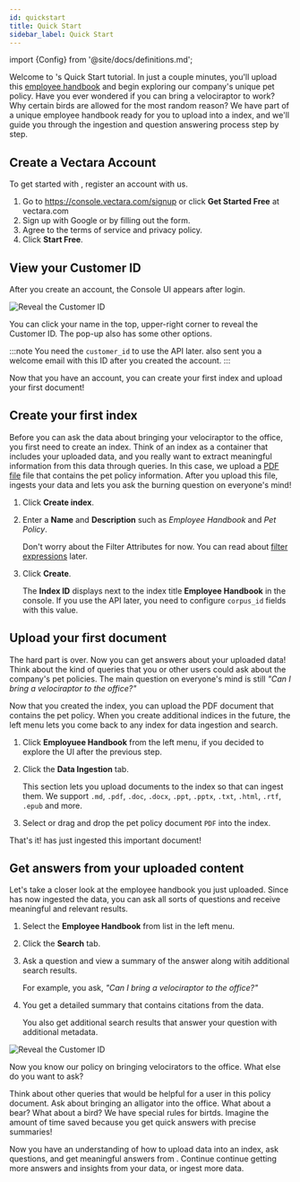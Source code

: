 ```yaml
---
id: quickstart
title: Quick Start
sidebar_label: Quick Start
---
```


import {Config} from '@site/docs/definitions.md';

Welcome to <Config v="names.product"/>'s Quick Start tutorial. In just a couple minutes, 
you'll upload this [employee handbook](/img/vectara_employee_handbook.pdf) and begin exploring our 
company's unique pet policy. Have you ever wondered if you can bring a velociraptor 
to work? Why certain birds are allowed for the most random reason? We have part of a 
unique employee handbook ready for you to upload into a <Config v="names.product"/> index, 
and we'll guide you through the ingestion and question answering process step by step.

## Create a Vectara Account

To get started with <Config v="names.product"/>, register an account with us.
1. Go to https://console.vectara.com/signup or click **Get Started Free** 
   at vectara.com
2. Sign up with Google or by filling out the form.
3. Agree to the terms of service and privacy policy.
4. Click **Start Free**.

## View your Customer ID

After you create an account, the <Config v="names.product"/> Console UI appears after 
login. 

![Reveal the Customer ID](/img/view_customer_id.gif)

You can click your name in the top, upper-right corner to reveal 
the Customer ID. The pop-up also has some other options.

:::note
 You need the `customer_id` to use the API later. <Config v="names.product"/> also sent 
 you a welcome email with this ID after you created the account.
:::

Now that you have an account, you can create your first index and upload 
your first document!

## Create your first index

Before you can ask the data about bringing your velociraptor to the 
office, you first need to create an index. Think of an index as a container 
that includes your uploaded data, and you really want to extract meaningful 
information from this data through queries. In this case, we upload a [PDF file](/img/vectara_employee_handbook.pdf) file 
that contains the pet policy information. After you upload this file, <Config v="names.product"/> ingests
 your data and lets you ask the burning question on everyone's mind!

1. Click **Create index**.
2. Enter a **Name** and **Description** such as _Employee Handbook_ and _Pet Policy_.
   
      Don't worry about the Filter Attributes for now. You can read about [filter expressions](/docs/common-use-cases/filtering-by-metadata/filter-overview) later.
3. Click **Create**. 

   The **Index ID** displays next to the index title **Employee Handbook** in the 
    console. If you use the API later, you need to configure `corpus_id` fields 
    with this value.
   
## Upload your first document  
   
The hard part is over. Now you can get answers about your uploaded data! 
Think about the kind of queries that you or other users could ask about 
the company's pet policies. The main question on everyone's mind is still
_"Can I bring a velociraptor to the office?"_

Now that you created the index, you can upload the PDF document 
that contains the pet policy. When you create additional indices in the 
future, the left menu lets you come back to any index for data 
ingestion and search.

1. Click **Employuee Handbook** from the left menu, if you decided to explore the UI
   after the previous step.
2. Click the **Data Ingestion** tab.

   This section lets you upload documents to the index so that <Config v="names.product"/> can 
   ingest them. We support `.md`, `.pdf`, `.doc`, `.docx`, `.ppt`, `.pptx`, `.txt`, 
   `.html`, `.rtf`, `.epub` and more.

3. Select or drag and drop the pet policy document `PDF` into the index.

That's it! <Config v="names.product"/> has just ingested this important document!

## Get answers from your uploaded content

Let's take a closer look at the employee handbook you just uploaded. Since <Config v="names.product"/> has 
now ingested the data, you can ask all sorts of questions and receive 
meaningful and relevant results.

1. Select the **Employee Handbook** from list in the left menu.
2. Click the **Search** tab.
3. Ask a question and view a summary of the answer along witih additional 
   search results.

   For example, you ask, _"Can I bring a velociraptor to the office?"_ 
   
4. You get a detailed summary that contains citations from the data.

   You also get additional search results that answer your question with 
   additional metadata.

![Reveal the Customer ID](/img/ask_a_question.png)

Now you know our policy on bringing velocirators to the office. What else do 
you want to ask?

Think about other queries that would be helpful for a user in this policy 
document. Ask about bringing an alligator into the office. What about a 
bear? What about a bird? We have special rules for birtds. Imagine
the amount of time saved because you get quick answers with precise summaries!

Now you have an understanding of how to upload data into an index, ask 
questions, and get meaningful answers from <Config v="names.product"/>. Continue
continue getting more answers and insights from your data, or ingest more data.